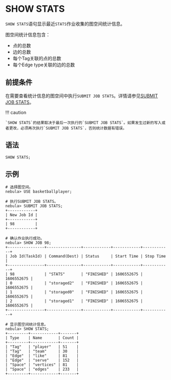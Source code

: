 # SHOW STATS

`SHOW STATS`语句显示最近`STATS`作业收集的图空间统计信息。

图空间统计信息包含：

- 点的总数
- 边的总数
- 每个Tag关联的点的总数
- 每个Edge type关联的边的总数

## 前提条件

在需要查看统计信息的图空间中执行`SUBMIT JOB STATS`。详情请参见[SUBMIT JOB STATS](../../18.operation-and-maintenance-statements/4.job-statements.md)。

!!! caution

    `SHOW STATS`的结果取决于最后一次执行的`SUBMIT JOB STATS`。如果发生过新的写入或者更改，必须再次执行`SUBMIT JOB STATS`，否则统计数据有错误。

## 语法

```ngql
SHOW STATS;
```

## 示例

```ngql
# 选择图空间。
nebula> USE basketballplayer;

# 执行SUBMIT JOB STATS。
nebula> SUBMIT JOB STATS;
+------------+
| New Job Id |
+------------+
| 98         |
+------------+

# 确认作业执行成功。
nebula> SHOW JOB 98;
+----------------+---------------+------------+------------+------------+
| Job Id(TaskId) | Command(Dest) | Status     | Start Time | Stop Time  |
+----------------+---------------+------------+------------+------------+
| 98             | "STATS"       | "FINISHED" | 1606552675 | 1606552675 |
| 0              | "storaged2"   | "FINISHED" | 1606552675 | 1606552675 |
| 1              | "storaged0"   | "FINISHED" | 1606552675 | 1606552675 |
| 2              | "storaged1"   | "FINISHED" | 1606552675 | 1606552675 |
+----------------+---------------+------------+------------+------------+

# 显示图空间统计信息。
nebula> SHOW STATS;
+---------+------------+-------+
| Type    | Name       | Count |
+---------+------------+-------+
| "Tag"   | "player"   | 51    |
| "Tag"   | "team"     | 30    |
| "Edge"  | "like"     | 81    |
| "Edge"  | "serve"    | 152   |
| "Space" | "vertices" | 81    |
| "Space" | "edges"    | 233   |
+---------+------------+-------+
```
